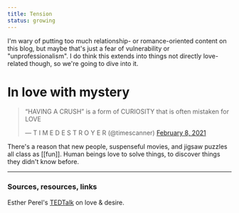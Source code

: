```yaml
---
title: Tension
status: growing
---
```


I'm wary of putting too much relationship- or romance-oriented content on this blog, but maybe that's just a fear of vulnerability or "unprofessionalism". I do think this extends into things not directly love-related though, so we're going to dive into it.

# In love with mystery

<blockquote class="twitter-tweet"><p lang="en" dir="ltr">“HAVING A CRUSH” is a form of CURIOSITY that is often mistaken for LOVE</p>&mdash; T I M E D E S T R O Y E R (@timescanner) <a href="https://twitter.com/timescanner/status/1358834889815068672?ref_src=twsrc%5Etfw">February 8, 2021</a></blockquote> <script async src="https://platform.twitter.com/widgets.js" charset="utf-8"></script>

There's a reason that new people, suspenseful movies, and jigsaw puzzles all class as [[fun]]. Human beings love to solve things, to discover things they didn't know before.

---
### Sources, resources, links

Esther Perel's [TEDTalk](https://www.ted.com/talks/esther_perel_the_secret_to_desire_in_a_long_term_relationship?language=en) on love & desire.